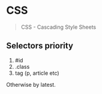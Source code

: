 # CSS

> CSS - Cascading Style Sheets

## Selectors priority

1. #id
2. .class
3. tag (p, article etc)

Otherwise by latest.
